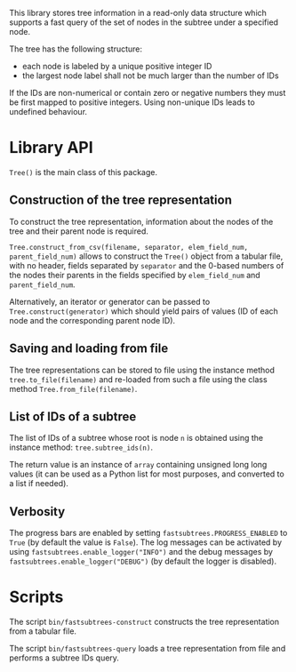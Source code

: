 This library stores tree information in a read-only data structure
which supports a fast query of the set of nodes in the subtree
under a specified node.

The tree has the following structure:
- each node is labeled by a unique positive integer ID
- the largest node label shall not be much larger than the number of IDs

If the IDs are non-numerical or contain zero or negative numbers
they must be first mapped to positive integers.
Using non-unique IDs leads to undefined behaviour.

# Library API

``Tree()`` is the main class of this package.

## Construction of the tree representation

To construct the tree representation, information about
the nodes of the tree and their parent node is required.

`Tree.construct_from_csv(filename, separator, elem_field_num, parent_field_num)`
allows to construct the `Tree()` object from a tabular file, with no header,
fields separated by `separator` and the 0-based numbers of the nodes
their parents in the fields specified by `elem_field_num` and
`parent_field_num`.

Alternatively, an iterator or generator can be passed to
`Tree.construct(generator)` which should yield pairs of values
(ID of each node and the corresponding parent node ID).

## Saving and loading from file

The tree representations can be stored to file using the instance method
`tree.to_file(filename)` and re-loaded from such a file using
the class method `Tree.from_file(filename)`.

## List of IDs of a subtree

The list of IDs of a subtree whose root is node `n` is obtained using the
instance method: `tree.subtree_ids(n)`.

The return value is an instance of `array` containing unsigned long long
values (it can be used as a Python list for most purposes, and converted to
a list if needed).

## Verbosity

The progress bars are enabled by setting `fastsubtrees.PROGRESS_ENABLED`
to `True` (by default the value is `False`).
The log messages can be activated by using `fastsubtrees.enable_logger("INFO")`
and the debug messages by `fastsubtrees.enable_logger("DEBUG")`
(by default the logger is disabled).

# Scripts

The script `bin/fastsubtrees-construct` constructs the tree representation
from a tabular file.

The script `bin/fastsubtrees-query` loads a tree representation from file
and performs a subtree IDs query.
